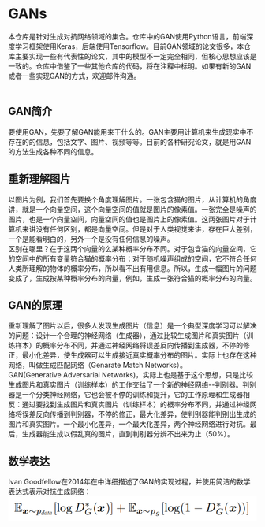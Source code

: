 # GANs
本仓库是针对生成对抗网络领域的集合。仓库中的GAN使用Python语言，前端深度学习框架使用Keras，后端使用Tensorflow。目前GAN领域的论文很多，本仓库主要实现一些有代表性的论文，其中的模型不一定完全相同，但核心思想应该是一致的。仓库中借鉴了一些其他仓库的代码，将在注释中标明。如果有新的GAN或者一些实现GAN的方式，欢迎邮件沟通。
<br><br>
## GAN简介
要使用GAN，先要了解GAN能用来干什么的。GAN主要用计算机来生成现实中不存在的的信息，包括文字、图片、视频等等。目前的各种研究论文，就是用GAN的方法生成各种不同的信息。
## 重新理解图片
以图片为例，我们首先要换个角度理解图片。一张包含猫的图片，从计算机的角度讲，就是一个向量空间，这个向量空间的值就是图片的像素值。一张完全是噪声的图片，也是一个向量空间，向量空间的值也是图片上的像素值。这两张图片对于计算机来讲没有任何区别，都是向量空间。但是对于人类视觉来讲，存在巨大差别，一个是能看明白的，另外一个是没有任何信息的噪声。<br>
区别在哪里？在于这两个向量的么某种概率分布不同。对于包含猫的向量空间，它的空间中的所有变量符合猫的概率分布；对于随机噪声组成的空间，它不符合任何人类所理解的物体的概率分布，所以看不出有用信息。所以，生成一幅图片的问题变成了，生成按某种概率分布的向量，例如，生成一张符合猫的概率分布的向量。
## GAN的原理
重新理解了图片以后，很多人发现生成图片（信息）是一个典型深度学习可以解决的问题：设计一个合理的神经网络（生成器），通过比较生成图片和真实图片（训练样本）的概率分布不同，并通过神经网络将误差反向传播到生成器，不停的修正，最小化差异，使生成器可以生成接近真实概率分布的图片。实际上也存在这种网络，叫做生成匹配网络（Genarate Match Networks）。<br>
GAN(Generative Adversarial Networks)，实际上也是基于这个思想，只是比较生成图片和真实图片（训练样本）的工作交给了一个新的神经网络--判别器。判别器是一个分类神经网络，它也会被不停的训练和提升，它的工作原理和生成器相反：通过要找到生成图片和真实图片（训练样本）的概率分布不同，并通过神经网络将误差反向传播到判别器，不停的修正，最大化差异，使判别器能判别出生成的图片和真实图片。一个最小化差异，一个最大化差异，两个神经网络进行对抗。最后，生成器能生成以假乱真的图片，直到判别器分辨不出来为止（50%）。<br>
## 数学表达
Ivan Goodfellow在2014年在[<Generative Adversarial Nets>](https://arxiv.org/pdf/1406.2661v1.pdf)中详细描述了GAN的实现过程，并使用简洁的数学表达式表示对抗生成网络：<br>
![GAN formula](./assets/ganformula.png)
